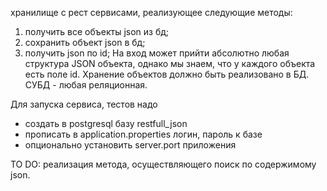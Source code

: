 
хранилище с рест сервисами, реализующее следующие методы:
1) получить все объекты json из бд;
2) сохранить объект json в бд;
3) получить json по id;
На вход может прийти абсолютно любая структура JSON объекта, однако мы знаем, что у каждого объекта есть поле id. Хранение объектов должно быть реализовано в БД. СУБД - любая реляционная.

Для запуска сервиса, тестов надо 
- создать в postgresql базу restfull_json
- прописать в application.properties логин, пароль к базе
- опционально установить server.port приложения

TO DO: реализация метода, осуществляющего поиск по содержимому json.
